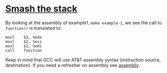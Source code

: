# [Smash the stack](https://insecure.org/stf/smashstack.html)


By looking at the assembly of example1, `make example-1`, we see the call to
`function()` is translated to:
```assembly
movl    $3, %edx
movl    $2, %esi
movl    $1, %edi
call    function
```

Keep in mind that GCC will use AT&T assembly syntax (instruction source, 
destination). If you need a refresher on assembly see
[assembly](../assembly/README.md).
